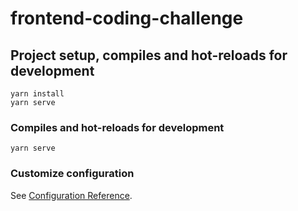 # frontend-coding-challenge

## Project setup,  compiles and hot-reloads for development
```
yarn install
yarn serve
```

### Compiles and hot-reloads for development
```
yarn serve
```

### Customize configuration
See [Configuration Reference](https://cli.vuejs.org/config/).
